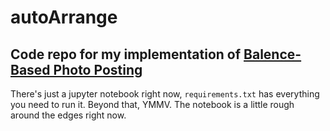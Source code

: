 # autoArrange
## Code repo for my implementation of [Balence-Based Photo Posting](https://dl.acm.org/doi/pdf/10.1145/3355056.3364564)

There's just a jupyter notebook right now, `requirements.txt` has everything you need to run it. Beyond that, YMMV. The notebook is a little rough around the edges right now. 